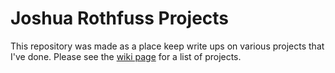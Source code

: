 # Joshua Rothfuss Projects
This repository was made as a place keep write ups on various projects that I've done. Please see the [wiki page](https://github.com/joshuarothfuss/projects/wiki "") for a list of projects.
